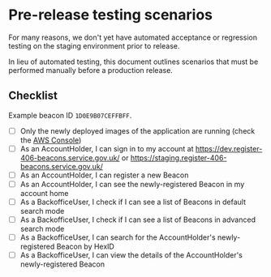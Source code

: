 # Pre-release testing scenarios

For many reasons, we don't yet have automated acceptance or regression testing on the staging environment prior
to release.

In lieu of automated testing, this document outlines scenarios that must be performed manually before a
production release.

## Checklist

Example beacon ID `1D0E9B07CEFFBFF`.

- [ ] Only the newly deployed images of the application are running (check the [AWS Console](https://eu-west-2.console.aws.amazon.com/ecs/v2/clusters/staging-mca-beacons-cluster/services?region=eu-west-2))
- [ ] As an AccountHolder, I can sign in to my account at https://dev.register-406-beacons.service.gov.uk/ or https://staging.register-406-beacons.service.gov.uk/
- [ ] As an AccountHolder, I can register a new Beacon
- [ ] As an AccountHolder, I can see the newly-registered Beacon in my account home
- [ ] As a BackofficeUser, I check if I can see a list of Beacons in default search mode
- [ ] As a BackofficeUser, I check if I can see a list of Beacons in advanced search mode
- [ ] As a BackofficeUser, I can search for the AccountHolder's newly-registered Beacon by HexID
- [ ] As a BackofficeUser, I can view the details of the AccountHolder's newly-registered Beacon
